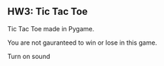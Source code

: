 ## HW3: Tic Tac Toe

Tic Tac Toe made in Pygame.

You are not gauranteed to win or lose in this game.

Turn on sound
